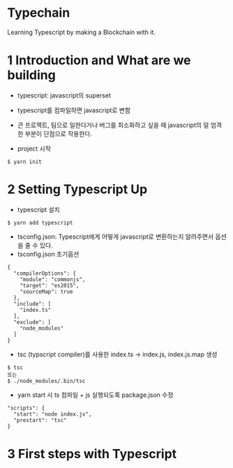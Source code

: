 # Typechain

Learning Typescript by making a Blockchain with it.

# 1 Introduction and What are we building
- typescript: javascript의 superset
- typescript를 컴파일하면 javascript로 변함
- 큰 프로젝트, 팀으로 일한다거나 버그를 최소화하고 싶을 때 javascript의 덜 엄격한 부분이 단점으로 작용한다.

- project 시작
~~~
$ yarn init
~~~

# 2 Setting Typescript Up
- typescript 설치
~~~
$ yarn add typescript
~~~

- tsconfig.json: Typescript에게 어떻게 javascript로 변환하는지 알려주면서 옵션을 줄 수 있다.
- tsconfig.json 초기옵션
~~~
{
  "compilerOptions": {
    "module": "commonjs",
    "target": "es2015",
    "sourceMap": true
  },
  "include": [
    "index.ts"
  ],
  "exclude": [
    "node_modules"
  ]
}
~~~

- tsc (typscript compiler)를 사용한 index.ts -> index.js, index.js.map 생성
~~~
$ tsc
또는
$ ./node_modules/.bin/tsc
~~~

- yarn start 시 ts 컴파일 + js 실행되도록 package.json 수정
~~~
"scripts": {
  "start": "node index.js",
  "prestart": "tsc"
}
~~~


# 3 First steps with Typescript

